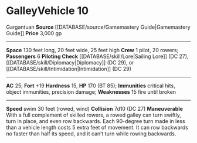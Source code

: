 ﻿---
ac: '25'
fortitude: '+19'
hardness: '15'
hp: '170'
id: '6'
item_category: Vehicles
level: '10'
max_speed: '30'
name: Galley
price: 3,000 gp
rarity: Common
size: Gargantuan
source: '[[DATABASE/source/Gamemastery Guide|Gamemastery Guide]]'
swim_speed: '30'
type: Vehicle

---
# Galley<span class="item-type">Vehicle 10</span>

<span class="trait-size item-trait">Gargantuan</span>
**Source** [[DATABASE/source/Gamemastery Guide|Gamemastery Guide]]
**Price** 3,000 gp

---
**Space** 130 feet long, 20 feet wide, 25 feet high
**Crew** 1 pilot, 20 rowers; **Passengers** 6
**Piloting Check** [[DATABASE/skill/Lore|Sailing Lore]] (DC 27), [[DATABASE/skill/Diplomacy|Diplomacy]] (DC 29), or [[DATABASE/skill/Intimidation|Intimidation]] (DC 29)

---
**AC** 25; **Fort** +19
**Hardness** 15, **HP** 170 (BT 85); **Immunities** critical hits, object immunities, precision damage; **Weaknesses** 15 fire until broken

---
**Speed** swim 30 feet (rowed, wind)
**Collision** 7d10 (DC 27)
**Maneuverable** With a full complement of skilled rowers, a rowed galley can turn swiftly, turn in place, and even row backwards. Each 90-degree turn made in less than a vehicle length costs 5 extra feet of movement. It can row backwards no faster than half its speed, and it can’t turn while rowing backwards.